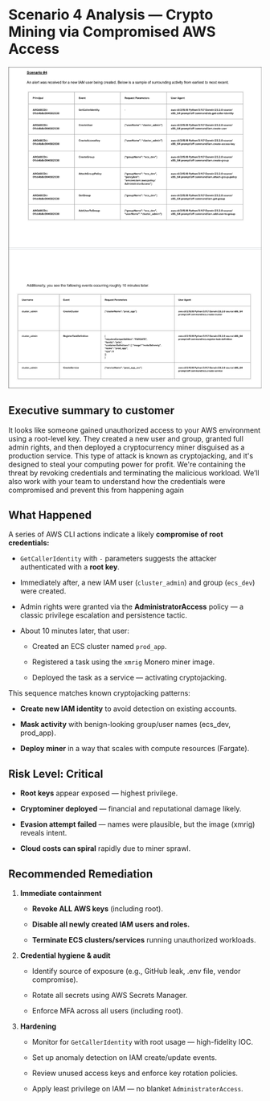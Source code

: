 # Scenario 4 Analysis — Crypto Mining via Compromised AWS Access

![Scenario 4](./scenarios/scenario-4.png)

## Executive summary to customer

It looks like someone gained unauthorized access to your AWS environment using a root-level key. They created a new user and group, granted full admin rights, and then deployed a cryptocurrency miner disguised as a production service. This type of attack is known as cryptojacking, and it's designed to steal your computing power for profit. We're containing the threat by revoking credentials and terminating the malicious workload. We’ll also work with your team to understand how the credentials were compromised and prevent this from happening again

## What Happened

A series of AWS CLI actions indicate a likely **compromise of root credentials:**

   - `GetCallerIdentity` with `-` parameters suggests the attacker authenticated with a **root key**.

   - Immediately after, a new IAM user (`cluster_admin`) and group (`ecs_dev`) were created.

   - Admin rights were granted via the **AdministratorAccess** policy — a classic privilege escalation and persistence tactic.

   - About 10 minutes later, that user:

        - Created an ECS cluster named `prod_app`.

        - Registered a task using the `xmrig` Monero miner image.

        - Deployed the task as a service — activating cryptojacking.

This sequence matches known cryptojacking patterns:

   - **Create new IAM identity** to avoid detection on existing accounts.

   - **Mask activity** with benign-looking group/user names (ecs_dev, prod_app).

   - **Deploy miner** in a way that scales with compute resources (Fargate).

## Risk Level: Critical

   - **Root keys** appear exposed — highest privilege.

   - **Cryptominer deployed** — financial and reputational damage likely.

   - **Evasion attempt failed** — names were plausible, but the image (xmrig) reveals intent.

   - **Cloud costs can spiral** rapidly due to miner sprawl.

## Recommended Remediation

   1. **Immediate containment**

        - **Revoke ALL AWS keys** (including root).

        - **Disable all newly created IAM users and roles.**

        - **Terminate ECS clusters/services** running unauthorized workloads.

   2. **Credential hygiene & audit**

        - Identify source of exposure (e.g., GitHub leak, .env file, vendor compromise).

        - Rotate all secrets using AWS Secrets Manager.

        - Enforce MFA across all users (including root).

   3. **Hardening**

        - Monitor for `GetCallerIdentity` with root usage — high-fidelity IOC.

        - Set up anomaly detection on IAM create/update events.

        - Review unused access keys and enforce key rotation policies.

        - Apply least privilege on IAM — no blanket `AdministratorAccess`.
